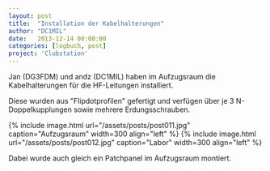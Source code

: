 ```yaml
---
layout: post
title:  "Installation der Kabelhalterungen"
author: "DC1MIL"
date:   2013-12-14 00:00:00
categories: [logbuch, post]
project: 'Clubstation'
---
```


Jan (DG3FDM) und andz (DC1MIL) haben im Aufzugsraum die Kabelhalterungen für die HF-Leitungen installiert.

Diese wurden aus "Flipdotprofilen" gefertigt und verfügen über je 3 N-Doppelkupplungen sowie mehrere Erdungsschrauben.

{% include image.html url="/assets/posts/post011.jpg" caption="Aufzugsraum" width=300 align="left" %}
{% include image.html url="/assets/posts/post012.jpg" caption="Labor" width=300 align="left" %}
<br style="clear: both;"> 

Dabei wurde auch gleich ein Patchpanel im Aufzugsraum montiert.
